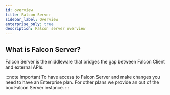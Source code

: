 ```yaml
---
id: overview
title: Falcon Server
sidebar_label: Overview
enterprise_only: true
description: Falcon server overview
---
```


## What is Falcon Server?

Falcon Server is the middleware that bridges the gap between Falcon Client and external APIs.

:::note Important
To have access to Falcon Server and make changes you need to have an Enterprise plan. For other plans we provide an out of the box Falcon Server instance.
:::
